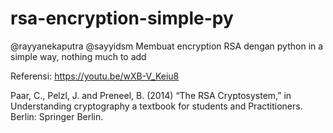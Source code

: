 # rsa-encryption-simple-py

@rayyanekaputra @sayyidsm
Membuat encryption RSA dengan python in a simple way, nothing much to add

Referensi:
https://youtu.be/wXB-V_Keiu8

Paar, C., Pelzl, J. and Preneel, B. (2014) “The RSA Cryptosystem,” in Understanding cryptography a textbook for students and Practitioners. Berlin: Springer Berlin. 
